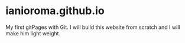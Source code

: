 # ianioroma.github.io
My first gitPages with Git. 
I will build this website from scratch and I will make him light weight. 
